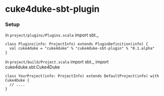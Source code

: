 cuke4duke-sbt-plugin
==========

### Setup ###
in `project/plugins/Plugins.scala`
    import sbt._

    class Plugins(info: ProjectInfo) extends PluginDefinition(info) {
      val cuke4duke = "cuke4duke" % "cuke4duke-sbt-plugin" % "0.1.alpha"
    }

in `project/build/Project.scala`
    import sbt._
    import cuke4duke.sbt.Cuke4Duke

    class YourProject(info: ProjectInfo) extends DefaultProject(info) with Cuke4Duke {
      // ....
    }

